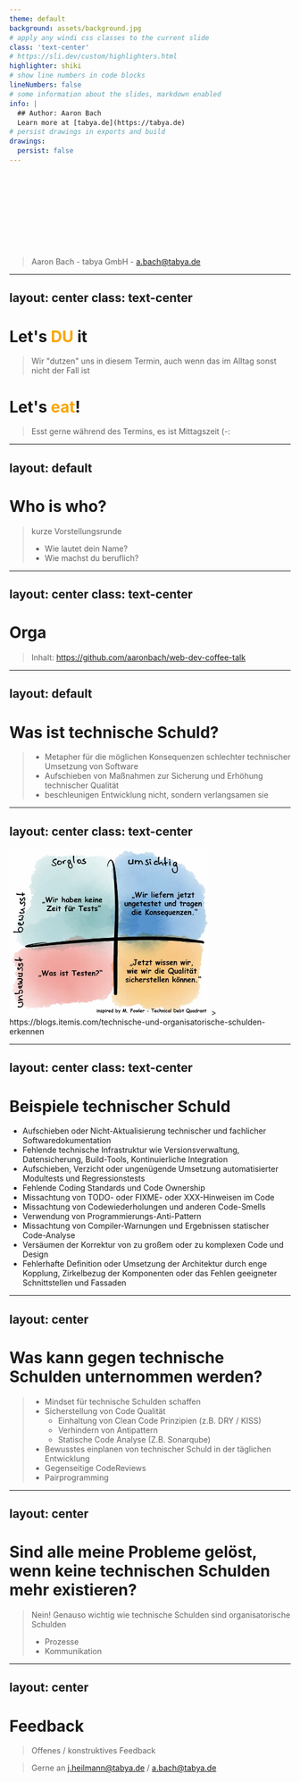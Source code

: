 ```yaml
---
theme: default
background: assets/background.jpg
# apply any windi css classes to the current slide
class: 'text-center'
# https://sli.dev/custom/highlighters.html
highlighter: shiki
# show line numbers in code blocks
lineNumbers: false
# some information about the slides, markdown enabled
info: |
  ## Author: Aaron Bach
  Learn more at [tabya.de](https://tabya.de)
# persist drawings in exports and build
drawings:
  persist: false
---
```


# &shy;
# &shy;
> Aaron Bach - tabya GmbH - a.bach@tabya.de

---
layout: center
class: text-center
---

# Let's <font color="#f7a600">**DU**</font> it
> Wir "dutzen" uns in diesem Termin, auch wenn das im Alltag sonst nicht der Fall ist


# Let's <font color="#f7a600">**eat**</font>!
> Esst gerne während des Termins, es ist Mittagszeit (-:

---
layout: default
---

# Who is who?
> kurze Vorstellungsrunde
> - Wie lautet dein Name?
> - Wie machst du beruflich?

---
layout: center
class: text-center
---

# Orga
> Inhalt: https://github.com/aaronbach/web-dev-coffee-talk

---
layout: default
---

# Was ist technische Schuld?
> * Metapher für die möglichen Konsequenzen schlechter technischer Umsetzung von Software
> * Aufschieben von Maßnahmen zur Sicherung und Erhöhung technischer Qualität
> * beschleunigen Entwicklung nicht, sondern verlangsamen sie

---
layout: center
class: text-center
---

<img style="height:300px;" src="assets/tech_debt_quadrant.webp">
> https://blogs.itemis.com/technische-und-organisatorische-schulden-erkennen

---
layout: center
class: text-center
---

# Beispiele technischer Schuld
* Aufschieben oder Nicht-Aktualisierung technischer und fachlicher Softwaredokumentation
* Fehlende technische Infrastruktur wie Versionsverwaltung, Datensicherung, Build-Tools, Kontinuierliche Integration
* Aufschieben, Verzicht oder ungenügende Umsetzung automatisierter Modultests und Regressionstests
* Fehlende Coding Standards und Code Ownership
* Missachtung von TODO- oder FIXME- oder XXX-Hinweisen im Code
* Missachtung von Codewiederholungen und anderen Code-Smells
* Verwendung von Programmierungs-Anti-Pattern
* Missachtung von Compiler-Warnungen und Ergebnissen statischer Code-Analyse
* Versäumen der Korrektur von zu großem oder zu komplexen Code und Design
* Fehlerhafte Definition oder Umsetzung der Architektur durch enge Kopplung, Zirkelbezug der Komponenten oder das Fehlen geeigneter Schnittstellen und Fassaden

---
layout: center
---

# Was kann gegen technische Schulden unternommen werden?
> * Mindset für technische Schulden schaffen
> * Sicherstellung von Code Qualität
>   * Einhaltung von Clean Code Prinzipien (z.B. DRY / KISS)
>   * Verhindern von Antipattern
>   * Statische Code Analyse (Z.B. Sonarqube)
> * Bewusstes einplanen von technischer Schuld in der täglichen Entwicklung
> * Gegenseitige CodeReviews
> * Pairprogramming

---
layout: center
---

# Sind alle meine Probleme gelöst, wenn keine technischen Schulden mehr existieren?
> Nein! Genauso wichtig wie technische Schulden sind organisatorische Schulden
> * Prozesse
> * Kommunikation

---
layout: center
---

# Feedback
> Offenes / konstruktives Feedback

> Gerne an j.heilmann@tabya.de / a.bach@tabya.de
